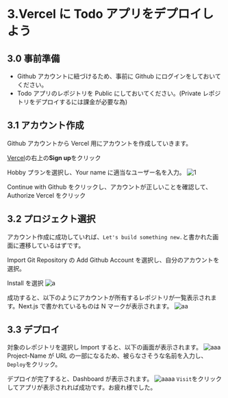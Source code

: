 # 3.Vercel に Todo アプリをデプロイしよう

## 3.0 事前準備

- Github アカウントに紐づけるため、事前に Github にログインをしておいてください。
- Todo アプリのレポジトリを Public にしておいてください。(Private レポジトリをデプロイするには課金が必要な為)

## 3.1 アカウント作成

Github アカウントから Vercel 用にアカウントを作成していきます。

[Vercel](https://vercel.com/)の右上の**Sign up**をクリック

Hobby プランを選択し、Your name に適当なユーザー名を入力。
![1](https://i.imgur.com/XjYVKZk.png)

Continue with Github をクリックし、アカウントが正しいことを確認して、Authorize Vercel をクリック

## 3.2 プロジェクト選択

アカウント作成に成功していれば、`Let's build something new.`と書かれた画面に遷移しているはずです。

Import Git Repository の Add Github Account を選択し、自分のアカウントを選択。

Install を選択
![a](https://i.imgur.com/sJrvbfu.png)

成功すると、以下のようにアカウントが所有するレポジトリが一覧表示されます。Next.js で書かれているものは N マークが表示されます。
![aa](https://i.imgur.com/gd7zYnT.png)

## 3.3 デプロイ

対象のレポジトリを選択し Import すると、以下の画面が表示されます。
![aaa](https://i.imgur.com/owLCxLN.png)
Project-Name が URL の一部になるため、被らなさそうな名前を入力し、`Deploy`をクリック。

デプロイが完了すると、Dashboard が表示されます。
![aaaa](https://i.imgur.com/7X97sGr.png)
`Visit`をクリックしてアプリが表示されれば成功です。お疲れ様でした。
